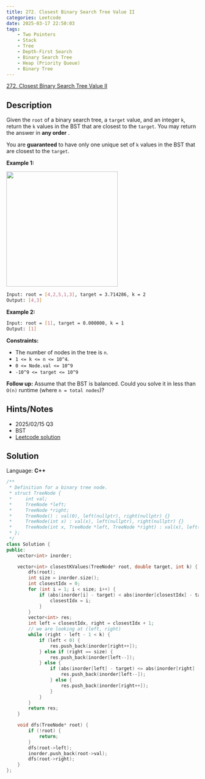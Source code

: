 ```yaml
---
title: 272. Closest Binary Search Tree Value II
categories: Leetcode
date: 2025-03-17 22:50:03
tags:
    - Two Pointers
    - Stack
    - Tree
    - Depth-First Search
    - Binary Search Tree
    - Heap (Priority Queue)
    - Binary Tree
---
```


[272. Closest Binary Search Tree Value II](https://leetcode.com/problems/closest-binary-search-tree-value-ii/description/?envType=company&envId=linkedin&favoriteSlug=linkedin-three-months)

## Description

Given the `root` of a binary search tree, a `target` value, and an integer `k`, return the `k` values in the BST that are closest to the `target`. You may return the answer in **any order** .

You are **guaranteed**  to have only one unique set of `k` values in the BST that are closest to the `target`.

**Example 1:**

<img alt="" src="https://assets.leetcode.com/uploads/2021/03/12/closest1-1-tree.jpg" style="width: 292px; height: 302px;">

```bash
Input: root = [4,2,5,1,3], target = 3.714286, k = 2
Output: [4,3]
```

**Example 2:**

```bash
Input: root = [1], target = 0.000000, k = 1
Output: [1]
```

**Constraints:**

- The number of nodes in the tree is `n`.
- `1 <= k <= n <= 10^4`.
- `0 <= Node.val <= 10^9`
- `-10^9 <= target <= 10^9`

**Follow up:**  Assume that the BST is balanced. Could you solve it in less than `O(n)` runtime (where `n = total nodes`)?

## Hints/Notes

- 2025/02/15 Q3
- BST
- [Leetcode solution](https://leetcode.com/problems/closest-binary-search-tree-value-ii/editorial/?envType=company&envId=linkedin&favoriteSlug=linkedin-three-months)

## Solution

Language: **C++**

```C++
/**
 * Definition for a binary tree node.
 * struct TreeNode {
 *     int val;
 *     TreeNode *left;
 *     TreeNode *right;
 *     TreeNode() : val(0), left(nullptr), right(nullptr) {}
 *     TreeNode(int x) : val(x), left(nullptr), right(nullptr) {}
 *     TreeNode(int x, TreeNode *left, TreeNode *right) : val(x), left(left), right(right) {}
 * };
 */
class Solution {
public:
    vector<int> inorder;

    vector<int> closestKValues(TreeNode* root, double target, int k) {
        dfs(root);
        int size = inorder.size();
        int closestIdx = 0;
        for (int i = 1; i < size; i++) {
            if (abs(inorder[i] - target) < abs(inorder[closestIdx] - target)) {
                closestIdx = i;
            }
        }
        vector<int> res;
        int left = closestIdx, right = closestIdx + 1;
        // we are looking at (left, right)
        while (right - left - 1 < k) {
            if (left < 0) {
                res.push_back(inorder[right++]);
            } else if (right == size) {
                res.push_back(inorder[left--]);
            } else {
                if (abs(inorder[left] - target) <= abs(inorder[right] - target)) {
                    res.push_back(inorder[left--]);
                } else {
                    res.push_back(inorder[right++]);
                }
            }
        }
        return res;
    }

    void dfs(TreeNode* root) {
        if (!root) {
            return;
        }
        dfs(root->left);
        inorder.push_back(root->val);
        dfs(root->right);
    }
};
```
